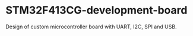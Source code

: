 # STM32F413CG-development-board
Design of custom microcontroller board with UART, I2C, SPI and USB.
